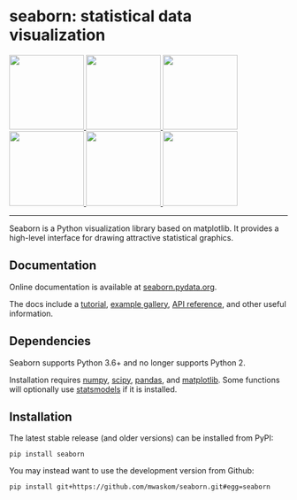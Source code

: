 seaborn: statistical data visualization
=======================================

<div class="row">

<a href=https://seaborn.pydata.org/examples/scatterplot_matrix.html>
<img src="https://seaborn.pydata.org/_static/scatterplot_matrix_thumb.png" height="135" width="135">
</a>

<a href=https://seaborn.pydata.org/examples/errorband_lineplots.html>
<img src="https://seaborn.pydata.org/_static/errorband_lineplots_thumb.png" height="135" width="135">
</a>

<a href=https://seaborn.pydata.org/examples/different_scatter_variables.html>
<img src="https://seaborn.pydata.org/_static/different_scatter_variables_thumb.png" height="135" width="135">
</a>

<a href=https://seaborn.pydata.org/examples/many_facets.html>
<img src="https://seaborn.pydata.org/_static/many_facets_thumb.png" height="135" width="135">
</a>

<a href=https://seaborn.pydata.org/examples/structured_heatmap.html>
<img src="https://seaborn.pydata.org/_static/structured_heatmap_thumb.png" height="135" width="135">
</a>

<a href=https://seaborn.pydata.org/examples/horizontal_boxplot.html>
<img src="https://seaborn.pydata.org/_static/horizontal_boxplot_thumb.png" height="135" width="135">
</a>

</div>

--------------------------------------


Seaborn is a Python visualization library based on matplotlib. It provides a high-level interface for drawing attractive statistical graphics.


Documentation
-------------

Online documentation is available at [seaborn.pydata.org](https://seaborn.pydata.org).

The docs include a [tutorial](https://seaborn.pydata.org/tutorial.html), [example gallery](https://seaborn.pydata.org/examples/index.html), [API reference](https://seaborn.pydata.org/api.html), and other useful information.


Dependencies
------------

Seaborn supports Python 3.6+ and no longer supports Python 2.

Installation requires [numpy](https://numpy.org/), [scipy](https://www.scipy.org/), [pandas](https://pandas.pydata.org/), and [matplotlib](https://matplotlib.org/). Some functions will optionally use [statsmodels](https://www.statsmodels.org/) if it is installed.


Installation
------------

The latest stable release (and older versions) can be installed from PyPI:

    pip install seaborn

You may instead want to use the development version from Github:

    pip install git+https://github.com/mwaskom/seaborn.git#egg=seaborn



